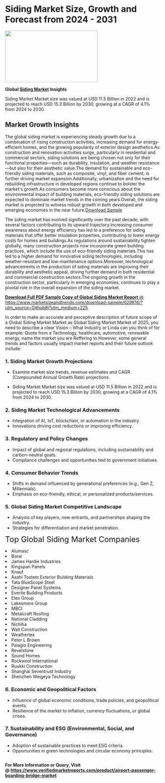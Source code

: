 <H1>Siding Market Size, Growth and Forecast from 2024 - 2031</H1><img class="aligncenter size-medium wp-image-584254" src="https://thirdeyenews.in/wp-content/uploads/2024/09/Global-Market-Research-300x168.jpeg" alt="" width="300" height="168" /><p><strong>Global&nbsp;<a href="https://www.marketsizeandtrends.com/download-sample/629816/?utm_source=Github8j?utm_medium=225">Siding Market</a> Insights</strong></p><p>Siding Market Market size was valued at USD 11.5 Billion in 2022 and is projected to reach USD 15.3 Billion by 2030, growing at a CAGR of 4.1% from 2024 to 2030.</p><p><h2>Market Growth Insights</h2> <p>The global siding market is experiencing steady growth due to a combination of rising construction activities, increasing demand for energy-efficient homes, and the growing popularity of exterior design aesthetics.As construction and renovation activities surge, particularly in residential and commercial sectors, siding solutions are being chosen not only for their functional properties—such as durability, insulation, and weather resistance—but also for their aesthetic value.The demand for sustainable and eco-friendly siding materials, such as composite, vinyl, and fiber cement, is further driving market expansion.Additionally, urbanization and the need for rebuilding infrastructure in developed regions continue to bolster the market's growth.As consumers become more conscious about the environmental impact of building materials, eco-friendly siding solutions are expected to dominate market trends in the coming years.Overall, the siding market is projected to witness robust growth in both developed and emerging economies in the near future.<a href="#">Download Sample</a></p> <p>The siding market has evolved significantly over the past decade, with several factors contributing to its upward trajectory.Increasing consumer awareness about energy efficiency has led to a preference for siding materials that offer better insulation properties, contributing to lower energy costs for homes and buildings.As regulations around sustainability tighten globally, many construction projects now incorporate green building practices, which include the use of eco-friendly siding materials.This has led to a higher demand for innovative siding technologies, including weather-resistant and low-maintenance options.Moreover, technological advancements in the production of siding materials are improving their durability and aesthetic appeal, driving further demand in both residential and commercial construction sectors.The ongoing growth in the construction sector, particularly in emerging economies, continues to play a pivotal role in the overall expansion of the siding market.<a href="#"></p><p><span class=""><strong>Download Full PDF Sample Copy of Global Siding Market Report</strong> @ <a href="https://www.marketsizeandtrends.com/download-sample/629816/?utm_source=Github8j?utm_medium=225" target="_blank">https://www.marketsizeandtrends.com/download-sample/629816/?utm_source=Github8j?utm_medium=225</a></span></p><p>In order to make an accurate and perceptive description of future scope of a Global&nbsp;Siding Market Market as Global&nbsp;Siding Market Market of 2025, you need to describe a clear Vision &ndash; What Industry or Linda can you think of for example: Quote from a Technology, healthcare, automotive, renewable energy, name the market you are Reffering to.However, some general trends and factors usually impact market reports and their future outlook include:</p><h3>1.&nbsp;<strong>Siding Market Growth Projections</strong></h3><ul><li>Examine market size trends, revenue estimates and CAGR (Compounded Annual Growth Rate) projections.</li><li><p>Siding Market Market size was valued at USD 11.5 Billion in 2022 and is projected to reach USD 15.3 Billion by 2030, growing at a CAGR of 4.1% from 2024 to 2030.</p></li></ul><h3>2.&nbsp;<strong>Siding Market Technological Advancements</strong></h3><ul><li>Integration of AI, IoT, blockchain, or automation in the industry.</li><li>Innovations driving cost reductions or improving efficiency.</li></ul><h3>3.&nbsp;<strong>Regulatory and Policy Changes</strong></h3><ul><li>Impact of global and regional regulations, including sustainability and carbon-neutral goals.</li><li>Compliance challenges and opportunities tied to government initiatives.</li></ul><h3>4.&nbsp;<strong>Consumer Behavior Trends</strong></h3><ul><li>Shifts in demand influenced by generational preferences (e.g., Gen Z, Millennials).</li><li>Emphasis on eco-friendly, ethical, or personalized products/services.</li></ul><h3>5.&nbsp;<strong>Global Siding Market Competitive Landscape</strong></h3><ul><li>Analysis of key players, new entrants, and partnerships shaping the industry.</li><li>Strategies for differentiation and market penetration.</li></ul><p data-pm-slice="1 1 []"><span style="color: inherit; font-family: inherit; font-size: 25px;">Top Global Siding Market Companies</span></p><div class="" data-test-id=""><p><li>Alumasc</li><li> Boral</li><li> James Hardie Industries</li><li> Kingspan Panels</li><li> Knauf</li><li> Asahi Tostem Exterior Building Materials</li><li> Tata BlueScope Steel</li><li> Designer Panel Systems</li><li> Everite Building Products</li><li> Etex Group</li><li> Lakesmere Group</li><li> MBCI</li><li> Metalcraft Roofing</li><li> National Cladding</li><li> Nichiha</li><li> Wall Construction</li><li> Weathertex</li><li> Peter L Brown</li><li> Palagio Engineering</li><li> Revelstone</li><li> Sound Homes</li><li> Rockwool International</li><li> Ruukki Construction</li><li> Shanghai Seventrust Industry</li><li> Shenzhen Weigeya Technology</li></p></div><h3>6.&nbsp;<strong>Economic and Geopolitical Factors</strong></h3><ul><li>Influence of global economic conditions, trade policies, and geopolitical events.</li><li>Resilience of the market to inflation, currency fluctuations, or global crises.</li></ul><h3>7.&nbsp;<strong>Sustainability and ESG (Environmental, Social, and Governance)</strong></h3><ul><li>Adoption of sustainable practices to meet ESG criteria.</li><li>Opportunities in green technologies and circular economy principles.</li></ul><h2><strong style="font-size: 14px;">For More Information or Query, Visit @&nbsp;</strong><a style="background-color: #ffffff; font-size: 14px;" href="https://www.marketsizeandtrends.com/report/siding-market/" target="_blank">https://www.verifiedmarketreports.com/product/airport-passenger-boarding-bridge-market</a></h2>